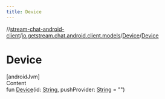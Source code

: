 ```yaml
---
title: Device
---
```

//[stream-chat-android-client](../../../index.md)/[io.getstream.chat.android.client.models](../index.md)/[Device](index.md)/[Device](Device.md)



# Device  
[androidJvm]  
Content  
fun [Device](Device.md)(id: [String](https://kotlinlang.org/api/latest/jvm/stdlib/kotlin/-string/index.html), pushProvider: [String](https://kotlinlang.org/api/latest/jvm/stdlib/kotlin/-string/index.html) = "")  



